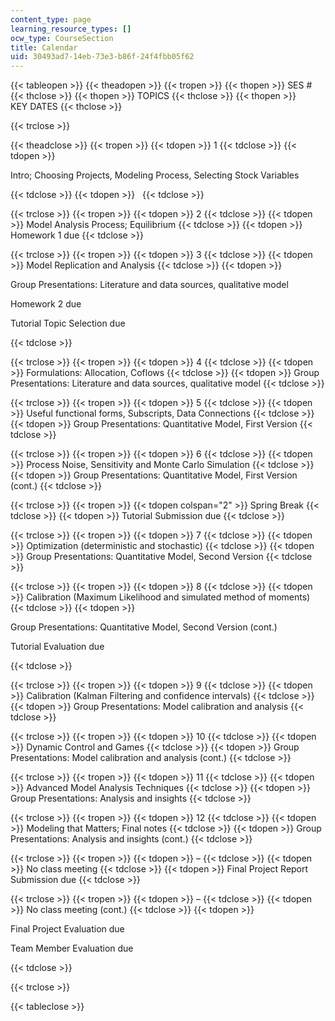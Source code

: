```yaml
---
content_type: page
learning_resource_types: []
ocw_type: CourseSection
title: Calendar
uid: 30493ad7-14eb-73e3-b86f-24f4fbb05f62
---
```


{{< tableopen >}}
{{< theadopen >}}
{{< tropen >}}
{{< thopen >}}
SES #
{{< thclose >}}
{{< thopen >}}
TOPICS
{{< thclose >}}
{{< thopen >}}
KEY DATES
{{< thclose >}}

{{< trclose >}}

{{< theadclose >}}
{{< tropen >}}
{{< tdopen >}}
1
{{< tdclose >}}
{{< tdopen >}}


Intro; Choosing Projects, Modeling Process, Selecting Stock Variables


{{< tdclose >}}
{{< tdopen >}}
 
{{< tdclose >}}

{{< trclose >}}
{{< tropen >}}
{{< tdopen >}}
2
{{< tdclose >}}
{{< tdopen >}}
Model Analysis Process; Equilibrium
{{< tdclose >}}
{{< tdopen >}}
Homework 1 due
{{< tdclose >}}

{{< trclose >}}
{{< tropen >}}
{{< tdopen >}}
3
{{< tdclose >}}
{{< tdopen >}}
Model Replication and Analysis
{{< tdclose >}}
{{< tdopen >}}


Group Presentations: Literature and data sources, qualitative model

Homework 2 due

Tutorial Topic Selection due


{{< tdclose >}}

{{< trclose >}}
{{< tropen >}}
{{< tdopen >}}
4
{{< tdclose >}}
{{< tdopen >}}
Formulations: Allocation, Coflows
{{< tdclose >}}
{{< tdopen >}}
Group Presentations: Literature and data sources, qualitative model
{{< tdclose >}}

{{< trclose >}}
{{< tropen >}}
{{< tdopen >}}
5
{{< tdclose >}}
{{< tdopen >}}
Useful functional forms, Subscripts, Data Connections
{{< tdclose >}}
{{< tdopen >}}
Group Presentations: Quantitative Model, First Version
{{< tdclose >}}

{{< trclose >}}
{{< tropen >}}
{{< tdopen >}}
6
{{< tdclose >}}
{{< tdopen >}}
Process Noise, Sensitivity and Monte Carlo Simulation
{{< tdclose >}}
{{< tdopen >}}
Group Presentations: Quantitative Model, First Version (cont.)
{{< tdclose >}}

{{< trclose >}}
{{< tropen >}}
{{< tdopen colspan="2" >}}
Spring Break
{{< tdclose >}}
{{< tdopen >}}
Tutorial Submission due
{{< tdclose >}}

{{< trclose >}}
{{< tropen >}}
{{< tdopen >}}
7
{{< tdclose >}}
{{< tdopen >}}
Optimization (deterministic and stochastic)
{{< tdclose >}}
{{< tdopen >}}
Group Presentations: Quantitative Model, Second Version
{{< tdclose >}}

{{< trclose >}}
{{< tropen >}}
{{< tdopen >}}
8
{{< tdclose >}}
{{< tdopen >}}
Calibration (Maximum Likelihood and simulated method of moments)
{{< tdclose >}}
{{< tdopen >}}


Group Presentations: Quantitative Model, Second Version (cont.)

Tutorial Evaluation due


{{< tdclose >}}

{{< trclose >}}
{{< tropen >}}
{{< tdopen >}}
9
{{< tdclose >}}
{{< tdopen >}}
Calibration (Kalman Filtering and confidence intervals)
{{< tdclose >}}
{{< tdopen >}}
Group Presentations: Model calibration and analysis
{{< tdclose >}}

{{< trclose >}}
{{< tropen >}}
{{< tdopen >}}
10
{{< tdclose >}}
{{< tdopen >}}
Dynamic Control and Games
{{< tdclose >}}
{{< tdopen >}}
Group Presentations: Model calibration and analysis (cont.)
{{< tdclose >}}

{{< trclose >}}
{{< tropen >}}
{{< tdopen >}}
11
{{< tdclose >}}
{{< tdopen >}}
Advanced Model Analysis Techniques
{{< tdclose >}}
{{< tdopen >}}
Group Presentations: Analysis and insights
{{< tdclose >}}

{{< trclose >}}
{{< tropen >}}
{{< tdopen >}}
12
{{< tdclose >}}
{{< tdopen >}}
Modeling that Matters; Final notes
{{< tdclose >}}
{{< tdopen >}}
Group Presentations: Analysis and insights (cont.)
{{< tdclose >}}

{{< trclose >}}
{{< tropen >}}
{{< tdopen >}}
–
{{< tdclose >}}
{{< tdopen >}}
No class meeting
{{< tdclose >}}
{{< tdopen >}}
Final Project Report Submission due
{{< tdclose >}}

{{< trclose >}}
{{< tropen >}}
{{< tdopen >}}
–
{{< tdclose >}}
{{< tdopen >}}
No class meeting (cont.)
{{< tdclose >}}
{{< tdopen >}}


Final Project Evaluation due

Team Member Evaluation due


{{< tdclose >}}

{{< trclose >}}

{{< tableclose >}}
